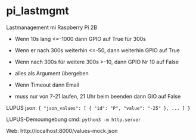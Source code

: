# pi_lastmgmt
Lastmanagement mi Raspberry Pi 2B

- Wenn 10s lang <=-1000 dann GPIO auf True für 300s
- Wenn er nach 300s weiterhin <=-50, dann weiterhin GPIO auf True
- Wenn nach 300s für weitere 300s >-10, dann GPIO Nr 10 auf False
- alles als Argument übergeben

- Wenn Timeout dann Email
- muss nur von 7-21 laufen, 21 Uhr beim beenden dann GIO auf False

LUPUS json:
` { "json_values": [ { "id": "P", "value": "-25" }, ... ] } `

LUPUS-Demoumgebung
cmd: `python3 -m http.server`

Web: http://localhost:8000/values-mock.json